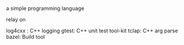 a simple programming language

relay on 

log4cxx : C++ logging
gtest: C++ unit test tool-kit
tclap: C++ arg parse
bazel: Build tool
